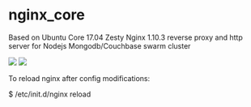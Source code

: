 # nginx_core
Based on Ubuntu Core 17.04 Zesty Nginx 1.10.3 reverse proxy and http server for Nodejs Mongodb/Couchbase swarm cluster

[![](https://images.microbadger.com/badges/image/keyax/nginx_core.svg)](https://microbadger.com/images/keyax/nginx_core "Get your own image badge on microbadger.com")   [![](https://images.microbadger.com/badges/version/keyax/nginx_core.svg)](https://microbadger.com/images/keyax/nginx_core "Get your own version badge on microbadger.com")


To reload nginx after config modifications:

$ /etc/init.d/nginx reload
